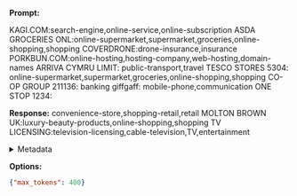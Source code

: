 **Prompt:**

KAGI.COM:search-engine,online-service,online-subscription
ASDA GROCERIES ONL:online-supermarket,supermarket,groceries,online-shopping,shopping
COVERDRONE:drone-insurance,insurance
PORKBUN.COM:online-hosting,hosting-company,web-hosting,domain-names
ARRIVA CYMRU LIMIT: public-transport,travel
TESCO STORES 5304: online-supermarket,supermarket,groceries,online-shopping,shopping
CO-OP GROUP 211136: banking
giffgaff: mobile-phone,communication
ONE STOP 1234:

**Response:**
 convenience-store,shopping-retail,retail
MOLTON BROWN UK:luxury-beauty-products,online-shopping,shopping
TV LICENSING:television-licensing,cable-television,TV,entertainment

<details><summary>Metadata</summary>

- Duration: 1176 ms
- Datetime: 2023-10-06T18:28:54.952014
- Model: gpt-3.5-turbo-instruct

</details>

**Options:**
```json
{"max_tokens": 400}
```

